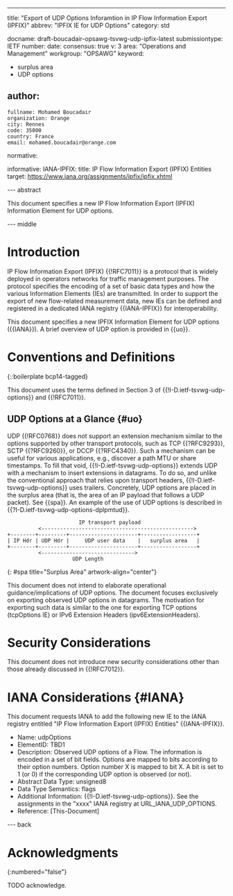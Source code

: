 ---
title: "Export of UDP Options Inforamtion in IP Flow Information Export (IPFIX)"
abbrev: "IPFIX IE for UDP Options"
category: std

docname: draft-boucadair-opsawg-tsvwg-udp-ipfix-latest
submissiontype: IETF
number:
date:
consensus: true
v: 3
area: "Operations and Management"
workgroup: "OPSAWG"
keyword:
 - surplus area
 - UDP options

author:
 -
    fullname: Mohamed Boucadair
    organization: Orange
    city: Rennes
    code: 35000
    country: France
    email: mohamed.boucadair@orange.com

normative:

informative:
  IANA-IPFIX:
     title: IP Flow Information Export (IPFIX) Entities
     target: https://www.iana.org/assignments/ipfix/ipfix.xhtml

--- abstract

This document specifies a new IP Flow Information Export (IPFIX) Information Element for UDP options.

--- middle

# Introduction

IP Flow Information Export (IPFIX) {{!RFC7011}} is a protocol that is widely deployed in operators networks for traffic management purposes. The protocol specifies the encoding of a set of basic data types and how the various Information Elements (IEs) are transmitted. In order to support the export of new flow-related measurement data, new IEs can be defined and registered in a dedicated IANA registry {{IANA-IPFIX}} for interoperability.

This document specifies a new IPFIX Information Element for UDP options ({{IANA}}). A brief overview of UDP option is provided in {{uo}}.

# Conventions and Definitions

{::boilerplate bcp14-tagged}

This document uses the terms defined in Section 3 of {{!I-D.ietf-tsvwg-udp-options}} and {{!RFC7011}}.

## UDP Options at a Glance {#uo}

UDP {{!RFC0768}} does not support an extension mechanism similar to the options supported by other transport protocols, such as TCP {{?RFC9293}}, SCTP {{?RFC9260}}, or DCCP {{?RFC4340}}. Such a mechanism can be useful for various applications, e.g., discover a path MTU or share timestamps. To fill that void, {{!I-D.ietf-tsvwg-udp-options}} extends UDP with a mechanism to insert extensions in datagrams. To do so, and unlike the conventional approach that relies upon transport headers, {{!I-D.ietf-tsvwg-udp-options}} uses trailers. Concretely, UDP options are placed in the surplus area (that is, the area of an IP payload that follows a UDP packet). See {{spa}}. An example of the use of UDP options is described in {{?I-D.ietf-tsvwg-udp-options-dplpmtud}}.

~~~~
                       IP transport payload
          <------------------------------------------------->
+--------+---------+----------------------+------------------+
| IP Hdr | UDP Hdr |     UDP user data    |   surplus area   |
+--------+---------+----------------------+------------------+
          <------------------------------>
                     UDP Length
~~~~
{: #spa title="Surplus Area" artwork-align="center"}

This document does not intend to elaborate operational guidance/implications of UDP options. The document focuses exclusively on exporting observed UDP options in datagrams. The motivation for exporting such data is similar to the one for exporting TCP options (tcpOptions IE) or IPv6 Extension Headers (ipv6ExtensionHeaders).

# Security Considerations

This document does not introduce new security considerations other than those already discussed in {{!RFC7012}}.

# IANA Considerations {#IANA}

This document requests IANA to add the following new IE to the IANA registry entitled "IP Flow Information Export (IPFIX) Entities" {{IANA-IPFIX}}.

* Name:  udpOptions
* ElementID:  TBD1
* Description: Observed UDP options of a Flow.  The information is encoded in a set of bit fields. Options are mapped to bits according to their option numbers.
      Option number X is mapped to bit X. A bit is set to 1 (or 0) if the corresponding UDP option is observed (or not).
* Abstract Data Type:  unsigned8
* Data Type Semantics:  flags
* Additional Information:  {{!I-D.ietf-tsvwg-udp-options}}.  See the assignments in the "xxxx" IANA registry at URL_IANA_UDP_OPTIONS.
* Reference:  [This-Document]

--- back

# Acknowledgments
{:numbered="false"}

TODO acknowledge.
